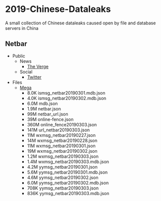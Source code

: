 # 2019-Chinese-Dataleaks
A small collection of Chinese dataleaks caused open by file and database servers in China



## Netbar
* Public
  * News
    * [The Verge](https://www.theverge.com/2019/3/4/18250474/chinese-messages-millions-wechat-qq-yy-data-breach-police)
  * Social
    * [Twitter](https://twitter.com/0xDUDE/status/1102303971765641216)
* Files
  * [Mega](https://mega.nz/#F!AkYl0CKY)
    * 8.0K    ismsg_netbar20190301.mdb.json
    * 4.0K    ismsg_netbar20190302.mdb.json
    * 6.0M    mdb.json
    * 1.9M    netbar.json
    * 99M    netbar_url.json
    * 39M    online-fence.json
    * 360M    online_fence20190303.json
    * 141M    url_netbar20190303.json
    * 11M    wxmsg_netbar20190227.json
    * 14M    wxmsg_netbar20190228.json
    * 11M    wxmsg_netbar20190301.json
    * 19M    wxmsg_netbar20190302.json
    * 1.2M    wxmsg_netbar20190303.json
    * 1.4M    wxmsg_netbar20190303.mdb.json
    * 4.2M    yymsg_netbar20190301.json
    * 5.6M    yymsg_netbar20190301.mdb.json
    * 4.6M    yymsg_netbar20190302.json
    * 6.0M    yymsg_netbar20190302.mdb.json
    * 708K    yymsg_netbar20190303.json
    * 836K    yymsg_netbar20190303.mdb.json
